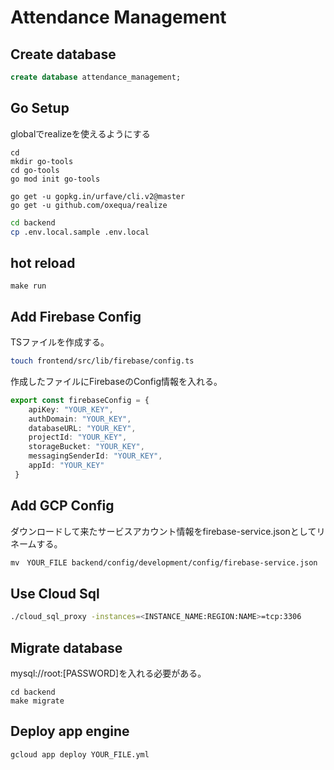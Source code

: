# Attendance Management

## Create database
```sql
create database attendance_management;
```

## Go Setup
globalでrealizeを使えるようにする
```
cd 
mkdir go-tools
cd go-tools
go mod init go-tools

go get -u gopkg.in/urfave/cli.v2@master
go get -u github.com/oxequa/realize
```

```bash
cd backend
cp .env.local.sample .env.local
```

## hot reload
```
make run
```

## Add Firebase Config
TSファイルを作成する。
```bash
touch frontend/src/lib/firebase/config.ts
```

作成したファイルにFirebaseのConfig情報を入れる。
```typescript
export const firebaseConfig = {
    apiKey: "YOUR_KEY",
    authDomain: "YOUR_KEY",
    databaseURL: "YOUR_KEY",
    projectId: "YOUR_KEY",
    storageBucket: "YOUR_KEY",
    messagingSenderId: "YOUR_KEY",
    appId: "YOUR_KEY"
 }
```

## Add GCP Config

ダウンロードして来たサービスアカウント情報をfirebase-service.jsonとしてリネームする。
```bash
mv　YOUR_FILE backend/config/development/config/firebase-service.json
```

## Use Cloud Sql
```bash
./cloud_sql_proxy -instances=<INSTANCE_NAME:REGION:NAME>=tcp:3306
```

## Migrate database
mysql://root:[PASSWORD]を入れる必要がある。
```
cd backend
make migrate
```

## Deploy app engine
```bash
gcloud app deploy YOUR_FILE.yml
```

